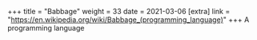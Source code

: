 +++
title = "Babbage"
weight = 33
date = 2021-03-06
[extra]
link = "https://en.wikipedia.org/wiki/Babbage_(programming_language)"
+++
A programming language


